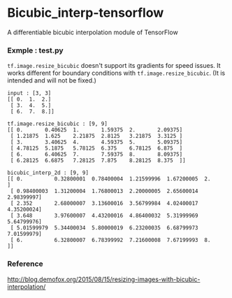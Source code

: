 # Bicubic_interp-tensorflow
A differentiable bicubic interpolation module of TensorFlow

### Exmple : test.py
```tf.image.resize_bicubic``` doesn't support its gradients for speed issues.
It works different for boundary conditions with ```tf.image.resize_bicubic```.
(It is intended and will not be fixed.)

```
input : [3, 3]
[[ 0.  1.  2.]
 [ 3.  4.  5.]
 [ 6.  7.  8.]]

tf.image.resize_bicubic : [9, 9]
[[ 0.       0.40625  1.       1.59375  2.       2.09375]
 [ 1.21875  1.625    2.21875  2.8125   3.21875  3.3125 ]
 [ 3.       3.40625  4.       4.59375  5.       5.09375]
 [ 4.78125  5.1875   5.78125  6.375    6.78125  6.875  ]
 [ 6.       6.40625  7.       7.59375  8.       8.09375]
 [ 6.28125  6.6875   7.28125  7.875    8.28125  8.375  ]]

bicubic_interp_2d : [9, 9]
[[ 0.          0.32800001  0.78400004  1.21599996  1.67200005  2.        ]
 [ 0.98400003  1.31200004  1.76800013  2.20000005  2.65600014  2.98399997]
 [ 2.352       2.68000007  3.13600016  3.56799984  4.02400017  4.35200024]
 [ 3.648       3.97600007  4.43200016  4.86400032  5.31999969  5.64799976]
 [ 5.01599979  5.34400034  5.80000019  6.23200035  6.68799973  7.01599979]
 [ 6.          6.32800007  6.78399992  7.21600008  7.67199993  8.        ]]
```

### Reference 
http://blog.demofox.org/2015/08/15/resizing-images-with-bicubic-interpolation/
